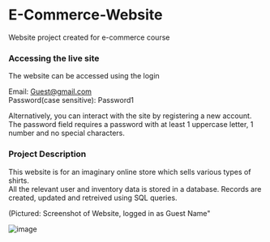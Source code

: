# E-Commerce-Website
Website project created for e-commerce course

### Accessing the live site
The website can be accessed using the login 

Email: Guest@gmail.com\
Password(case sensitive): Password1 

Alternatively, you can interact with the site by registering a new account.\
The password field requires a password with at least 1 uppercase letter, 1 number and no special characters.

### Project Description
This website is for an imaginary online store which sells various types of shirts.\
All the relevant user and inventory data is stored in a database.  Records are created, updated and retreived using SQL queries.

(Pictured: Screenshot of Website, logged in as Guest Name"

![image](https://user-images.githubusercontent.com/28874711/32071699-0a81825e-ba5e-11e7-9c60-6c695ecfc4c1.png)
